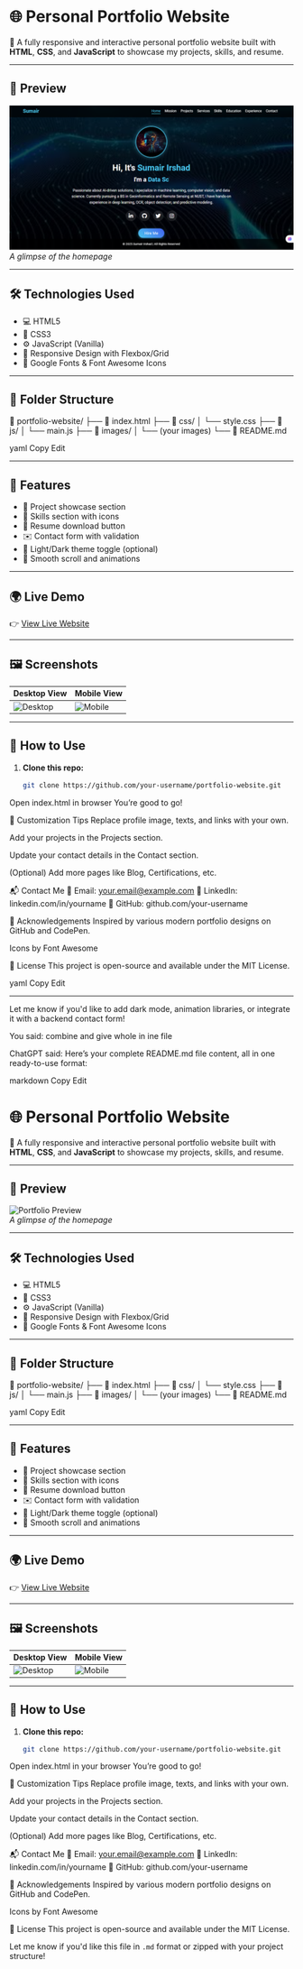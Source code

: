 # 🌐 Personal Portfolio Website

🚀 A fully responsive and interactive personal portfolio website built with **HTML**, **CSS**, and **JavaScript** to showcase my projects, skills, and resume.

---

## 📸 Preview

![Portfolio Preview](./Preview.png)  
*A glimpse of the homepage*

---

## 🛠️ Technologies Used

- 💻 HTML5  
- 🎨 CSS3  
- ⚙️ JavaScript (Vanilla)  
- 📱 Responsive Design with Flexbox/Grid  
- 🌈 Google Fonts & Font Awesome Icons  

---

## 📂 Folder Structure

📁 portfolio-website/ ├── 📄 index.html ├── 📁 css/ │ └── style.css ├── 📁 js/ │ └── main.js ├── 📁 images/ │ └── (your images) └── 📄 README.md

yaml
Copy
Edit

---

## 🎯 Features

- 💼 Project showcase section  
- 🧠 Skills section with icons  
- 📜 Resume download button  
- ✉️ Contact form with validation  
- 🌙 Light/Dark theme toggle (optional)  
- 🔄 Smooth scroll and animations  

---

## 🌍 Live Demo

👉 [View Live Website](https://your-username.github.io/portfolio-website)

---

## 🖼️ Screenshots

| Desktop View | Mobile View |
|--------------|-------------|
| ![Desktop](./screenshots/desktop.png) | ![Mobile](./screenshots/mobile.png) |

---

## 🧾 How to Use

1. **Clone this repo:**
   ```bash
   git clone https://github.com/your-username/portfolio-website.git
Open index.html in browser
You’re good to go!

📝 Customization Tips
Replace profile image, texts, and links with your own.

Add your projects in the Projects section.

Update your contact details in the Contact section.

(Optional) Add more pages like Blog, Certifications, etc.

📬 Contact Me
📧 Email: your.email@example.com
🔗 LinkedIn: linkedin.com/in/yourname
🐙 GitHub: github.com/your-username

🙌 Acknowledgements
Inspired by various modern portfolio designs on GitHub and CodePen.

Icons by Font Awesome

📄 License
This project is open-source and available under the MIT License.

yaml
Copy
Edit

---

Let me know if you'd like to add dark mode, animation libraries, or integrate it with a backend contact form!






You said:
combine and give whole in ine file


ChatGPT said:
Here’s your complete README.md file content, all in one ready-to-use format:

markdown
Copy
Edit
# 🌐 Personal Portfolio Website

🚀 A fully responsive and interactive personal portfolio website built with **HTML**, **CSS**, and **JavaScript** to showcase my projects, skills, and resume.

---

## 📸 Preview

![Portfolio Preview](./preview.png)  
*A glimpse of the homepage*

---

## 🛠️ Technologies Used

- 💻 HTML5  
- 🎨 CSS3  
- ⚙️ JavaScript (Vanilla)  
- 📱 Responsive Design with Flexbox/Grid  
- 🌈 Google Fonts & Font Awesome Icons  

---

## 📂 Folder Structure

📁 portfolio-website/ ├── 📄 index.html ├── 📁 css/ │ └── style.css ├── 📁 js/ │ └── main.js ├── 📁 images/ │ └── (your images) └── 📄 README.md

yaml
Copy
Edit

---

## 🎯 Features

- 💼 Project showcase section  
- 🧠 Skills section with icons  
- 📜 Resume download button  
- ✉️ Contact form with validation  
- 🌙 Light/Dark theme toggle (optional)  
- 🔄 Smooth scroll and animations  

---

## 🌍 Live Demo

👉 [View Live Website](https://your-username.github.io/portfolio-website)

---

## 🖼️ Screenshots

| Desktop View | Mobile View |
|--------------|-------------|
| ![Desktop](./screenshots/desktop.png) | ![Mobile](./screenshots/mobile.png) |

---

## 🧾 How to Use

1. **Clone this repo:**
   ```bash
   git clone https://github.com/your-username/portfolio-website.git
Open index.html in your browser
You’re good to go!

📝 Customization Tips
Replace profile image, texts, and links with your own.

Add your projects in the Projects section.

Update your contact details in the Contact section.

(Optional) Add more pages like Blog, Certifications, etc.

📬 Contact Me
📧 Email: your.email@example.com
🔗 LinkedIn: linkedin.com/in/yourname
🐙 GitHub: github.com/your-username

🙌 Acknowledgements
Inspired by various modern portfolio designs on GitHub and CodePen.

Icons by Font Awesome

📄 License
This project is open-source and available under the MIT License.



Let me know if you'd like this file in `.md` format or zipped with your project structure!
